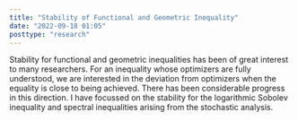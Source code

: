```yaml
---
title: "Stability of Functional and Geometric Inequality"
date: "2022-09-18 01:05"
posttype: "research"
---
```


Stability for functional and geometric inequalities has been of great interest to many researchers. For an inequality whose optimizers are fully understood, we are interested in the deviation from optimizers when the equality is close to being achieved. There has been considerable progress in this direction. I have focussed on the stability for the logarithmic Sobolev inequality and spectral inequalities arising from the stochastic analysis. 

